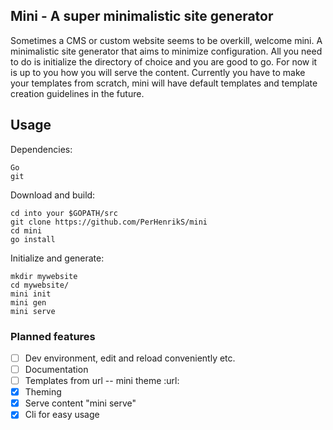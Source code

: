 ## Mini - A super minimalistic site generator

Sometimes a CMS or custom website seems to be overkill, welcome mini. A minimalistic site generator that aims to minimize configuration. All you need to do is initialize the directory of choice and you are good to go. For now it is up to you how you will serve the content. Currently you have to make your templates from scratch, mini will have 
default templates and template creation guidelines in the future. 

## Usage 

Dependencies: 
```
Go
git 
```

Download and build: 
```
cd into your $GOPATH/src 
git clone https://github.com/PerHenrikS/mini
cd mini
go install
```

Initialize and generate: 
```
mkdir mywebsite
cd mywebsite/ 
mini init
mini gen
mini serve
```


### Planned features

- [ ] Dev environment, edit and reload conveniently etc.
- [ ] Documentation
- [ ] Templates from url -- mini theme :url:
- [x] Theming
- [x] Serve content "mini serve"
- [x] Cli for easy usage
